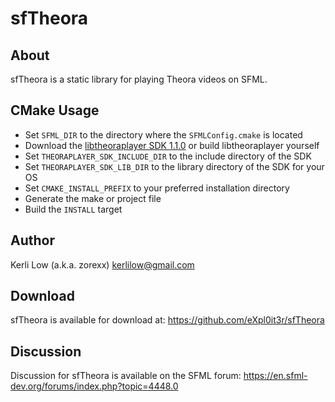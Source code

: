 # sfTheora

## About

sfTheora is a static library for playing Theora videos on SFML.

## CMake Usage

- Set `SFML_DIR` to the directory where the `SFMLConfig.cmake` is located
- Download the [libtheoraplayer SDK 1.1.0](https://www.cateia.com/libtheoraplayer/wiki/index.php?title=Releases) or build libtheoraplayer yourself
- Set `THEORAPLAYER_SDK_INCLUDE_DIR` to the include directory of the SDK
- Set `THEORAPLAYER_SDK_LIB_DIR` to the library directory of the SDK for your OS
- Set `CMAKE_INSTALL_PREFIX` to your preferred installation directory
- Generate the make or project file
- Build the `INSTALL` target

## Author

Kerli Low (a.k.a. zorexx)
kerlilow@gmail.com

## Download

sfTheora is available for download at: https://github.com/eXpl0it3r/sfTheora

## Discussion

Discussion for sfTheora is available on the SFML forum: https://en.sfml-dev.org/forums/index.php?topic=4448.0
